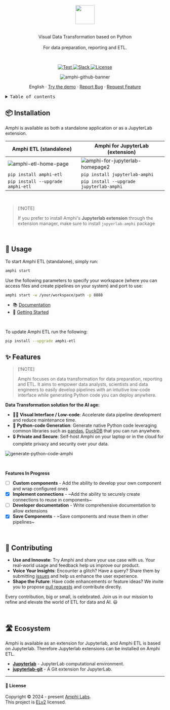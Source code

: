 <div align="center">

<img height="60" src="https://amphi.ai/icons/amphi_logo_paths.svg">

<p align="center">
    <br/>
    Visual Data Transformation based on Python
    <br/><br/>
   For data preparation, reporting and ETL.
</p>
<br/>

<p align="center">
<a href="https://github.com/amphi-ai/amphi-etl/stargazers" target="_blank">
    <img src="https://img.shields.io/github/stars/amphi-ai/amphi-etl?style=social&label=Star&maxAge=2592000" alt="Test">
</a>
<a href="https://join.slack.com/t/amphi-ai/shared_invite/zt-2ci2ptvoy-FENw8AW4ISDXUmz8wcd3bw" target="_blank">
    <img src="https://img.shields.io/badge/slack-join-white.svg?logo=slack" alt="Slack">
</a>
<a href="https://github.com/amphi-ai/amphi-etl/blob/main/LICENSE" target="_blank">
    <img src="https://img.shields.io/static/v1?label=license&message=ELv2&color=white" alt="License">
</a>
</p>

![amphi-github-banner](https://github.com/user-attachments/assets/e13ac7e9-4c6f-47f6-b48e-f62e098cef82)


English · [Try the demo](https://demo.amphi.ai) · [Report Bug](https://github.com/amphi-ai/amphi-etl/issues) · [Request Feature](https://github.com/amphi-ai/amphi-etl/issues)

</div>

<details>
<summary><kbd>Table of contents</kbd></summary>

#### TOC

- [📦 Installation](#-installation)
- [🔨 Usage](#-usage)
- [✨ Features](#-features)
- [👀 Showcase](#-showcase)
- [🤝 Contributing](#-contributing)
- [🛣️ Ecosystem](#️-ecosystem)

####

</details>

## 📦 Installation

Amphi is available as both a standalone application or as a JupyterLab extension.


| Amphi ETL (standalone) | Amphi for JupyterLab (extension) |
|------------------------|----------------------|
| ![amphi-etl-home-page](https://github.com/user-attachments/assets/3a37e271-7c8d-495a-9caf-2087804305ef) | ![amphi-for-jupyterlab-homepage2](https://github.com/user-attachments/assets/52abe431-e4c3-4cfc-8ed1-71ab24eaabdf) |
| ```pip install amphi-etl``` | ```pip install jupyterlab-amphi``` |
| ```pip install --upgrade amphi-etl``` | ```pip install --upgrade jupyterlab-amphi``` |

<br/>

> \[!NOTE]
>
> If you prefer to install Amphi's **Jupyterlab extension** through the extension manager, make sure to install `jupyerlab-amphi` package

<br/>

## 🔨 Usage

To start Amphi ETL (standalone), simply run:

```bash
amphi start
```

Use the following parameters to specify your workspace (where you can access files and create pipelines on your system) and port to use:

```bash
amphi start -w /your/workspace/path -p 8888
```

 - 📚 [Documentation](https://docs.amphi.ai)
 - 🚀 [Getting Started](https://docs.amphi.ai/getting-started/installation) 

<br/>

To update Amphi ETL run the following:

```bash
pip install --upgrade amphi-etl
```

## ✨ Features

> \[!NOTE]
>
> Amphi focuses on data transformation for data preparation, reporting and ETL. It aims to empower data analysts, scientists and data engineers to easily develop pipelines with an intuitive low-code interface while generating Python code you can deploy anywhere.

**Data Transformation solution for the AI age:**

- 🧑‍💻 **Visual Interface / Low-code**: Accelerate data pipeline development and reduce maintenance time.
- 🐍 **Python-code Generation**: Generate native Python code leveraging common libraries such as [pandas](https://github.com/pandas-dev/pandas), [DuckDB](https://github.com/duckdb/duckdb) that you can run anywhere.
- 🔒 **Private and Secure**: Self-host Amphi on your laptop or in the cloud for complete privacy and security over your data.


![generate-python-code-amphi](https://github.com/user-attachments/assets/67410947-caea-45b4-a8fc-4ceb7bb3dbce)


<br/>

**Features In Progress**

- [ ] **Custom components** - Add the ability to develop your own component and wrap configured ones
- [x] **Implement connections** - ~Add the ability to securely create connections to reuse in components~
- [ ] **Developer documentation** - Write comprehensive documentation to allow extensions
- [x] **Save Components** - ~Save components and reuse them in other pipelines~

<br/>

<!--
## 👀 Showcase

TBA

<br/>
-->

## 🤝 Contributing

- **Use and Innovate**: Try Amphi and share your use case with us. Your real-world usage and feedback help us improve our product.
- **Voice Your Insights**: Encounter a glitch? Have a query? Share them by submitting [issues](https://github.com/amphi-ai/amphi-etl/issues) and help us enhance the user experience.
- **Shape the Future**: Have code enhancements or feature ideas? We invite you to propose [pull requests](https://github.com/amphi-ai/amphi-etl/pulls) and contribute directly.

Every contribution, big or small, is celebrated. Join us in our mission to refine and elevate the world of ETL for data and AI. 😃

<br/>

## 🛣️ Ecosystem

Amphi is available as an extension for Jupyterlab, and Amphi ETL is based on Jupyterlab. Therefore Jupyterlab extensions can be installed on Amphi ETL.

- **[Jupyterlab](https://github.com/jupyterlab/jupyterlab)** - JupyterLab computational environment.
- **[jupyterlab-git](https://github.com/jupyterlab/jupyterlab-git)** - A Git extension for JupyterLab.

---

#### 📝 License

Copyright © 2024 - present [Amphi Labs](https://amphi.ai). <br/> This project is [ELv2](./LICENSE) licensed.
